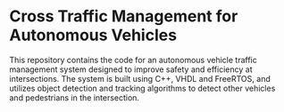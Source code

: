 # Cross Traffic Management for Autonomous Vehicles
This repository contains the code for an autonomous vehicle traffic management 
system designed to improve safety and efficiency at intersections. 
The system is built using C++, VHDL and FreeRTOS, and utilizes object 
detection and tracking algorithms to detect other vehicles 
and pedestrians in the intersection.


